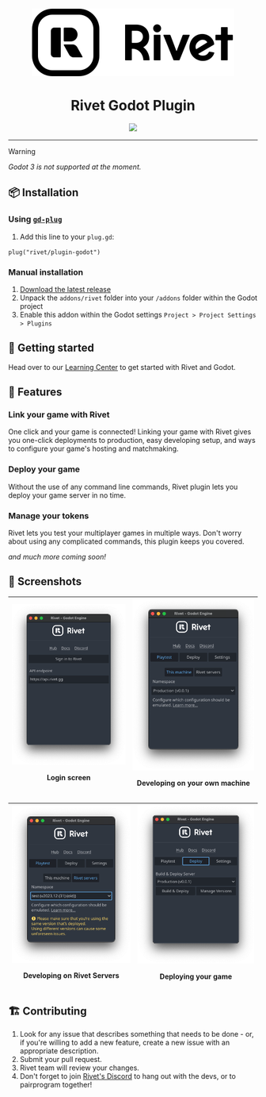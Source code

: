 <p align="center">
    <picture>
        <source media="(prefers-color-scheme: dark)" srcset="./addons/rivet/images/icon-text-white.svg">
        <img src="./addons/rivet/images/icon-text-black.svg">
    </picture>
</p>
<h1 align="center">Rivet Godot Plugin</h1>
<p align="center">
    <a href="https://rivet.gg/discord"><img src="https://img.shields.io/discord/822914074136018994"></a>
</p>

---

> [!WARNING]
> _Godot 3 is not supported at the moment._

## 📦 Installation

### Using [`gd-plug`](https://github.com/imjp94/gd-plug)

1. Add this line to your `plug.gd`:

```gdscript
plug("rivet/plugin-godot")
```

### Manual installation

1. [Download the latest
   release](https://github.com/rivet-gg/plugin-godot/releases/latest)
2. Unpack the `addons/rivet` folder into your `/addons` folder within the Godot
   project
3. Enable this addon within the Godot settings
   `Project > Project Settings > Plugins`

## 🚀 Getting started

Head over to our [Learning Center](https://rivet.gg/learn/godot) to get started
with Rivet and Godot.

## 🧐 Features

### Link your game with Rivet

One click and your game is connected! Linking your game with Rivet gives you
one-click deployments to production, easy developing setup, and ways to
configure your game's hosting and matchmaking.

### Deploy your game

Without the use of any command line commands, Rivet plugin lets you deploy your
game server in no time.

### Manage your tokens

Rivet lets you test your multiplayer games in multiple ways. Don't worry about
using any complicated commands, this plugin keeps you covered.

_and much more coming soon!_

## 📸 Screenshots

|![Screenshot](./media/login-screen.png)<p align="center">Login screen</p>|![Screenshot](./media/local-develop-tab.png)<p align="center">Developing on your own machine</p>|
|---|---|

|![Screenshot](./media/remote-develop-tab.png)<p align="center">Developing on Rivet Servers</p>|![Screenshot](./media/deploy-tab.png)<p  align="center">Deploying your game</p>|
|---|---|

## 🏗️ Contributing

1. Look for any issue that describes something that needs to be done - or, if
   you're willing to add a new feature, create a new issue with an appropriate
   description.
2. Submit your pull request.
3. Rivet team will review your changes.
4. Don't forget to join [Rivet's Discord](https://rivet.gg/discord) to hang out
   with the devs, or to pairprogram together!
